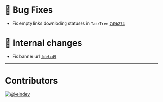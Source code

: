 # :bug: Bug Fixes

- Fix empty links downloding statuses in `TaskTree` [`7d9b274`](https://github.com/keindev/figma-portal/commit/7d9b2748674c4bd970a19ae3bd7e025af8bf9e53)

# :memo: Internal changes

- Fix banner url [`fde6cd9`](https://github.com/keindev/figma-portal/commit/fde6cd99e1232ada555a6e000d29d4b64233e517)

---

# Contributors

[![@keindev](https://avatars.githubusercontent.com/u/4527292?v=4&s=40)](https://github.com/keindev)
